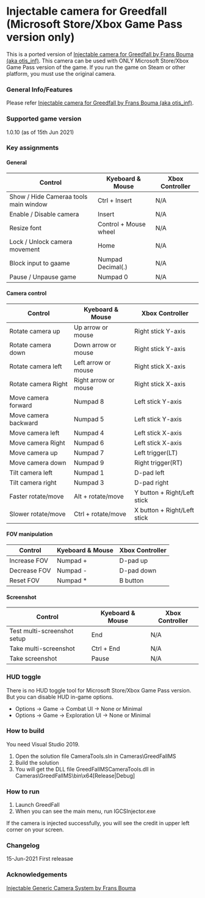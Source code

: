 Injectable camera for Greedfall (Microsoft Store/Xbox Game Pass version only)
============================

This is a ported version of [Injectable camera for Greedfall by Frans Bouma (aka otis_inf)](https://github.com/FransBouma/InjectableGenericCameraSystem/tree/master/Cameras/Greedfall). This camera can be used with ONLY Microsoft Store/Xbox Game Pass version of the game. If you run the game on Steam or other platform, you must use the original camera.

### General Info/Features
Please refer [Injectable camera for Greedfall by Frans Bouma (aka otis_inf)](https://github.com/FransBouma/InjectableGenericCameraSystem/tree/master/Cameras/Greedfall).


### Supported game version
1.0.10 (as of 15th Jun 2021)


### Key assignments
#### General
Control | Kyeboard & Mouse | Xbox Controller
------------ | ------------- | -------------
Show / Hide Cameraa tools main window | Ctrl + Insert | N/A
Enable / Disable camera | Insert | N/A
Resize font | Control + Mouse wheel | N/A
Lock / Unlock camera movement | Home | N/A
Block input to gaame | Numpad Decimal(.) | N/A
Pause / Unpause game | Numpad 0 | N/A

#### Camera control
Control | Kyeboard & Mouse | Xbox Controller
------------ | ------------- | -------------
Rotate camera up | Up arrow or mouse | Right stick Y-axis
Rotate camera down  | Down arrow or mouse | Right stick Y-axis
Rotate camera left | Left arrow or mouse | Right stick X-axis
Rotate camera Right  | Right arrow or mouse | Right stick X-axis
Move camera forward | Numpad 8 | Left stick Y-axis
Move camera backward | Numpad 5 | Left stick Y-axis
Move camera left | Numpad 4 | Left stick X-axis
Move camera Right | Numpad 6 | Left stick X-axis
Move camera up | Numpad 7 | Left trigger(LT)
Move camera down | Numpad 9 | Right trigger(RT)
Tilt camera left | Numpad 1 | D-pad left
Tilt camera right | Numpad 3 | D-pad right
Faster rotate/move | Alt + rotate/move | Y button + Right/Left stick
Slower rotate/move | Ctrl + rotate/move | X button + Right/Left stick

#### FOV manipulation
Control | Kyeboard & Mouse | Xbox Controller
------------ | ------------- | -------------
Increase FOV | Numpad + | D-pad up
Decrease FOV | Numpad - | D-pad down
Reset FOV | Numpad * | B button

#### Screenshot
Control | Kyeboard & Mouse | Xbox Controller
------------ | ------------- | -------------
Test multi-screenshot setup | End | N/A
Take multi-screenshot | Ctrl + End | N/A
Take screenshot | Pause | N/A


### HUD toggle
There is no HUD toggle tool for Microsoft Store/Xbox Game Pass version. But you can disable HUD in-game options.
* Options -> Game -> Combat UI -> None or Minimal
* Options -> Game -> Exploration UI -> None or Minimal


### How to build
You need Visual Studio 2019.
1. Open the solution file CameraTools.sln in Cameras\GreedFallMS
2. Build the solution
3. You will get the DLL file GreedFallMSCameraTools.dll in Cameras\GreedFallMS\bin\x64\[Release|Debug]

### How to run
1. Launch GreedFall
2. When you can see the main menu, run IGCSInjector.exe

If the camera is injected successfully, you will see the credit in upper left corner on your screen.

### Changelog
15-Jun-2021 First releasae

### Acknowledgements
[Injectable Generic Camera System by Frans Bouma](https://github.com/FransBouma/InjectableGenericCameraSystem)